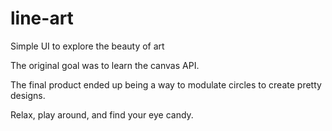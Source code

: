 # line-art
Simple UI to explore the beauty of art

The original goal was to learn the canvas API.

The final product ended up being a way to modulate circles to create pretty designs.

Relax, play around, and find your eye candy.